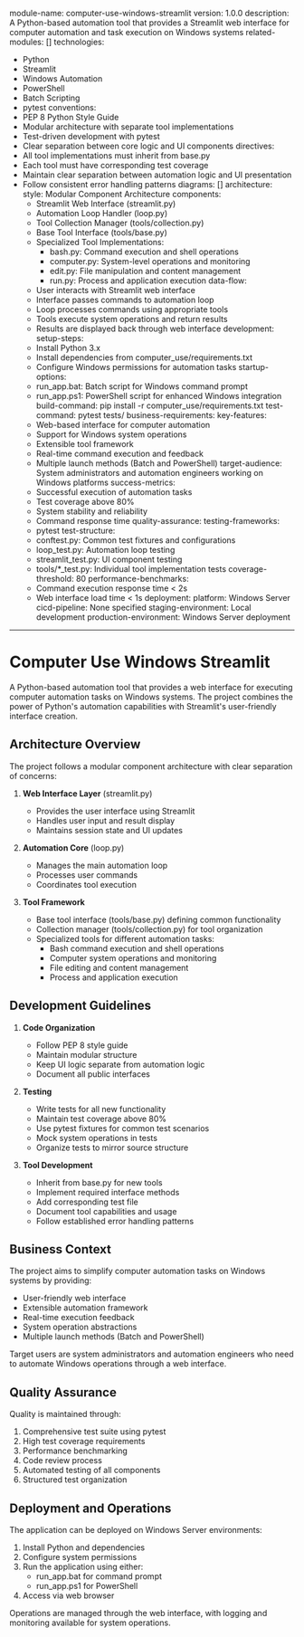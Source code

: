 module-name: computer-use-windows-streamlit
version: 1.0.0
description: A Python-based automation tool that provides a Streamlit web interface for computer automation and task execution on Windows systems
related-modules: []
technologies:
  - Python
  - Streamlit
  - Windows Automation
  - PowerShell
  - Batch Scripting
  - pytest
conventions:
  - PEP 8 Python Style Guide
  - Modular architecture with separate tool implementations
  - Test-driven development with pytest
  - Clear separation between core logic and UI components
directives:
  - All tool implementations must inherit from base.py
  - Each tool must have corresponding test coverage
  - Maintain clear separation between automation logic and UI presentation
  - Follow consistent error handling patterns
diagrams: []
architecture:
  style: Modular Component Architecture
  components:
    - Streamlit Web Interface (streamlit.py)
    - Automation Loop Handler (loop.py)
    - Tool Collection Manager (tools/collection.py)
    - Base Tool Interface (tools/base.py)
    - Specialized Tool Implementations:
        - bash.py: Command execution and shell operations
        - computer.py: System-level operations and monitoring
        - edit.py: File manipulation and content management
        - run.py: Process and application execution
  data-flow:
    - User interacts with Streamlit web interface
    - Interface passes commands to automation loop
    - Loop processes commands using appropriate tools
    - Tools execute system operations and return results
    - Results are displayed back through web interface
development:
  setup-steps:
    - Install Python 3.x
    - Install dependencies from computer_use/requirements.txt
    - Configure Windows permissions for automation tasks
  startup-options:
    - run_app.bat: Batch script for Windows command prompt
    - run_app.ps1: PowerShell script for enhanced Windows integration
  build-command: pip install -r computer_use/requirements.txt
  test-command: pytest tests/
business-requirements:
  key-features:
    - Web-based interface for computer automation
    - Support for Windows system operations
    - Extensible tool framework
    - Real-time command execution and feedback
    - Multiple launch methods (Batch and PowerShell)
  target-audience: System administrators and automation engineers working on Windows platforms
  success-metrics:
    - Successful execution of automation tasks
    - Test coverage above 80%
    - System stability and reliability
    - Command response time
quality-assurance:
  testing-frameworks:
    - pytest
  test-structure:
    - conftest.py: Common test fixtures and configurations
    - loop_test.py: Automation loop testing
    - streamlit_test.py: UI component testing
    - tools/*_test.py: Individual tool implementation tests
  coverage-threshold: 80
  performance-benchmarks:
    - Command execution response time < 2s
    - Web interface load time < 1s
deployment:
  platform: Windows Server
  cicd-pipeline: None specified
  staging-environment: Local development
  production-environment: Windows Server deployment
---

# Computer Use Windows Streamlit

A Python-based automation tool that provides a web interface for executing computer automation tasks on Windows systems. The project combines the power of Python's automation capabilities with Streamlit's user-friendly interface creation.

## Architecture Overview

The project follows a modular component architecture with clear separation of concerns:

1. **Web Interface Layer** (streamlit.py)
   - Provides the user interface using Streamlit
   - Handles user input and result display
   - Maintains session state and UI updates

2. **Automation Core** (loop.py)
   - Manages the main automation loop
   - Processes user commands
   - Coordinates tool execution

3. **Tool Framework**
   - Base tool interface (tools/base.py) defining common functionality
   - Collection manager (tools/collection.py) for tool organization
   - Specialized tools for different automation tasks:
     - Bash command execution and shell operations
     - Computer system operations and monitoring
     - File editing and content management
     - Process and application execution

## Development Guidelines

1. **Code Organization**
   - Follow PEP 8 style guide
   - Maintain modular structure
   - Keep UI logic separate from automation logic
   - Document all public interfaces

2. **Testing**
   - Write tests for all new functionality
   - Maintain test coverage above 80%
   - Use pytest fixtures for common test scenarios
   - Mock system operations in tests
   - Organize tests to mirror source structure

3. **Tool Development**
   - Inherit from base.py for new tools
   - Implement required interface methods
   - Add corresponding test file
   - Document tool capabilities and usage
   - Follow established error handling patterns

## Business Context

The project aims to simplify computer automation tasks on Windows systems by providing:
- User-friendly web interface
- Extensible automation framework
- Real-time execution feedback
- System operation abstractions
- Multiple launch methods (Batch and PowerShell)

Target users are system administrators and automation engineers who need to automate Windows operations through a web interface.

## Quality Assurance

Quality is maintained through:
1. Comprehensive test suite using pytest
2. High test coverage requirements
3. Performance benchmarking
4. Code review process
5. Automated testing of all components
6. Structured test organization

## Deployment and Operations

The application can be deployed on Windows Server environments:
1. Install Python and dependencies
2. Configure system permissions
3. Run the application using either:
   - run_app.bat for command prompt
   - run_app.ps1 for PowerShell
4. Access via web browser

Operations are managed through the web interface, with logging and monitoring available for system operations.
